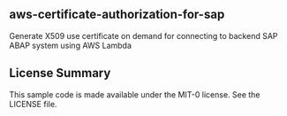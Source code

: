 ## aws-certificate-authorization-for-sap

Generate X509 use certificate on demand for connecting to backend SAP ABAP system using AWS Lambda

## License Summary

This sample code is made available under the MIT-0 license. See the LICENSE file.
